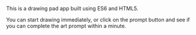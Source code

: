 This is a drawing pad app built using ES6 and HTML5.

You can start drawing immediately, or click on the prompt button and see if you can complete the art prompt within a minute.
